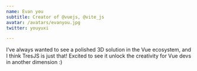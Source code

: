 ```yaml
---
name: Evan you
subtitle: Creator of @vuejs, @vite_js
avatar: /avatars/evanyou.jpg
twitter: youyuxi

---
```


I’ve always wanted to see a polished 3D solution in the Vue ecosystem, and I think TresJS is just that! Excited to see it unlock the creativity for Vue devs in another dimension :)
